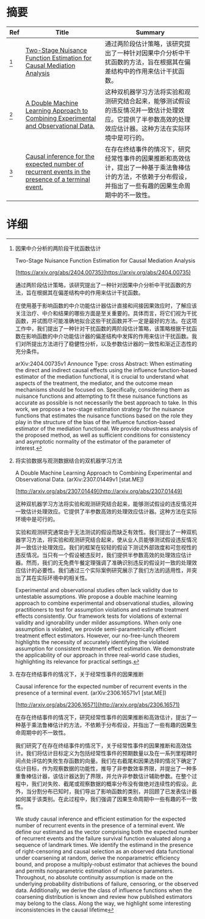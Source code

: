 # 摘要

| Ref | Title | Summary |
| --- | --- | --- |
| [^1] | [Two-Stage Nuisance Function Estimation for Causal Mediation Analysis](https://arxiv.org/abs/2404.00735) | 通过两阶段估计策略，该研究提出了一种针对因果中介分析中干扰函数的方法，旨在根据其在偏差结构中的作用来估计干扰函数。 |
| [^2] | [A Double Machine Learning Approach to Combining Experimental and Observational Data.](http://arxiv.org/abs/2307.01449) | 这种双机器学习方法将实验和观测研究结合起来，能够测试假设的违反情况并一致估计处理效应。它提供了半参数高效的处理效应估计器。这种方法在实际环境中是可行的。 |
| [^3] | [Causal inference for the expected number of recurrent events in the presence of a terminal event.](http://arxiv.org/abs/2306.16571) | 在存在终结事件的情况下，研究经常性事件的因果推断和高效估计，提出了一种基于乘法鲁棒估计的方法，不依赖于分布假设，并指出了一些有趣的因果生命周期中的不一致性。 |

# 详细

[^1]: 因果中介分析的两阶段干扰函数估计

    Two-Stage Nuisance Function Estimation for Causal Mediation Analysis

    [https://arxiv.org/abs/2404.00735](https://arxiv.org/abs/2404.00735)

    通过两阶段估计策略，该研究提出了一种针对因果中介分析中干扰函数的方法，旨在根据其在偏差结构中的作用来估计干扰函数。

    

    在使用基于影响函数的中介功能估计器估计直接和间接因果效应时，了解应该关注治疗、中介和结果的哪些方面是至关重要的。具体而言，将它们视为干扰函数，并试图尽可能准确地拟合这些干扰函数并不一定是最好的方法。在这项工作中，我们提出了一种针对干扰函数的两阶段估计策略，该策略根据干扰函数在影响函数的中介功能估计器的偏差结构中发挥的作用来估计干扰函数。我们对所提出方法进行了稳健性分析，以及参数估计器的一致性和渐近正态性的充分条件。

    arXiv:2404.00735v1 Announce Type: cross  Abstract: When estimating the direct and indirect causal effects using the influence function-based estimator of the mediation functional, it is crucial to understand what aspects of the treatment, the mediator, and the outcome mean mechanisms should be focused on. Specifically, considering them as nuisance functions and attempting to fit these nuisance functions as accurate as possible is not necessarily the best approach to take. In this work, we propose a two-stage estimation strategy for the nuisance functions that estimates the nuisance functions based on the role they play in the structure of the bias of the influence function-based estimator of the mediation functional. We provide robustness analysis of the proposed method, as well as sufficient conditions for consistency and asymptotic normality of the estimator of the parameter of interest.
    
[^2]: 将实验数据与观测数据结合的双机器学习方法

    A Double Machine Learning Approach to Combining Experimental and Observational Data. (arXiv:2307.01449v1 [stat.ME])

    [http://arxiv.org/abs/2307.01449](http://arxiv.org/abs/2307.01449)

    这种双机器学习方法将实验和观测研究结合起来，能够测试假设的违反情况并一致估计处理效应。它提供了半参数高效的处理效应估计器。这种方法在实际环境中是可行的。

    

    实验和观测研究通常由于无法测试的假设而缺乏有效性。我们提出了一种双机器学习方法，将实验和观测研究结合起来，使从业人员能够测试假设违反情况并一致估计处理效应。我们的框架在较轻的假设下测试外部效度和可忽视性的违反情况。当只有一个假设被违反时，我们提供半参数高效的处理效应估计器。然而，我们的无免费午餐定理强调了准确识别违反的假设对一致的处理效应估计的必要性。我们通过三个实际案例研究展示了我们方法的适用性，并突出了其在实际环境中的相关性。

    Experimental and observational studies often lack validity due to untestable assumptions. We propose a double machine learning approach to combine experimental and observational studies, allowing practitioners to test for assumption violations and estimate treatment effects consistently. Our framework tests for violations of external validity and ignorability under milder assumptions. When only one assumption is violated, we provide semi-parametrically efficient treatment effect estimators. However, our no-free-lunch theorem highlights the necessity of accurately identifying the violated assumption for consistent treatment effect estimation. We demonstrate the applicability of our approach in three real-world case studies, highlighting its relevance for practical settings.
    
[^3]: 在存在终结事件的情况下，关于经常性事件的因果推断

    Causal inference for the expected number of recurrent events in the presence of a terminal event. (arXiv:2306.16571v1 [stat.ME])

    [http://arxiv.org/abs/2306.16571](http://arxiv.org/abs/2306.16571)

    在存在终结事件的情况下，研究经常性事件的因果推断和高效估计，提出了一种基于乘法鲁棒估计的方法，不依赖于分布假设，并指出了一些有趣的因果生命周期中的不一致性。

    

    我们研究了在存在终结事件的情况下，关于经常性事件的因果推断和高效估计。我们将估计目标定义为包括经常性事件的预期数量以及在一系列里程碑时间点处评估的失败生存函数的向量。我们在右截尾和因果选择的情况下确定了估计目标，作为观察数据的功能性，推导了非参数效率界限，并提出了一种多重鲁棒估计器，该估计器达到了界限，并允许非参数估计辅助参数。在整个过程中，我们对失败、截尾或观察数据的概率分布没有做绝对连续性的假设。此外，当分割分布已知时，我们导出了影响函数的类别，并回顾了已发表估计器如何属于该类别。在此过程中，我们强调了因果生命周期中一些有趣的不一致性。

    We study causal inference and efficient estimation for the expected number of recurrent events in the presence of a terminal event. We define our estimand as the vector comprising both the expected number of recurrent events and the failure survival function evaluated along a sequence of landmark times. We identify the estimand in the presence of right-censoring and causal selection as an observed data functional under coarsening at random, derive the nonparametric efficiency bound, and propose a multiply-robust estimator that achieves the bound and permits nonparametric estimation of nuisance parameters. Throughout, no absolute continuity assumption is made on the underlying probability distributions of failure, censoring, or the observed data. Additionally, we derive the class of influence functions when the coarsening distribution is known and review how published estimators may belong to the class. Along the way, we highlight some interesting inconsistencies in the causal lifetime 
    

